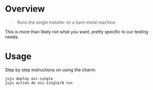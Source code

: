 # Overview
> Runs the single installer on a bare metal machine

This is more than likely not what you want, pretty specific to our testing needs.

# Usage

Step by step instructions on using the charm:

```
juju deploy osi-single
juju action do osi-single/0 run
```
